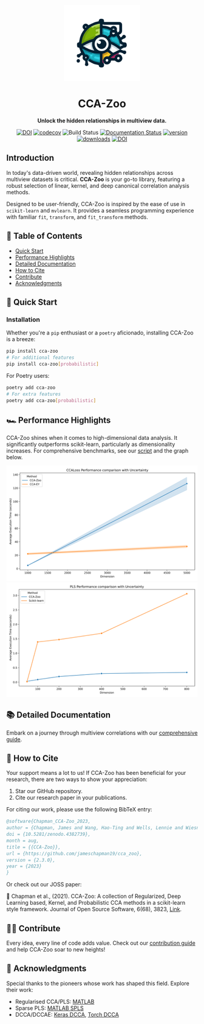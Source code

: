 <div align="center">

<img src="docs/logos/cca-zoo-logo.svg" alt="drawing" width="200"/>

# CCA-Zoo

**Unlock the hidden relationships in multiview data.**

[![DOI](https://zenodo.org/badge/DOI/10.5281/zenodo.5748062.svg)](https://doi.org/10.5281/zenodo.4382739)
[![codecov](https://codecov.io/gh/jameschapman19/cca_zoo/branch/main/graph/badge.svg?token=JHG9VUB0L8)](https://codecov.io/gh/jameschapman19/cca_zoo)
![Build Status](https://github.com/jameschapman19/cca_zoo/actions/workflows/changes.yml/badge.svg)
[![Documentation Status](https://readthedocs.org/projects/cca-zoo/badge/?version=latest)](https://cca-zoo.readthedocs.io/en/latest/?badge=latest)
[![version](https://img.shields.io/pypi/v/cca-zoo)](https://pypi.org/project/cca-zoo/)
[![downloads](https://img.shields.io/pypi/dm/cca-zoo)](https://pypi.org/project/cca-zoo/)
[![DOI](https://joss.theoj.org/papers/10.21105/joss.03823/status.svg)](https://doi.org/10.21105/joss.03823)


</div>

## Introduction

In today's data-driven world, revealing hidden relationships across multiview datasets is critical. **CCA-Zoo** is your go-to library, featuring a robust selection of linear, kernel, and deep canonical correlation analysis methods.

Designed to be user-friendly, CCA-Zoo is inspired by the ease of use in `scikit-learn` and `mvlearn`. It provides a seamless programming experience with familiar `fit`, `transform`, and `fit_transform` methods.

## 📖 Table of Contents

- [Quick Start](#-quick-start)
- [Performance Highlights](#-performance-highlights)
- [Detailed Documentation](#-detailed-documentation)
- [How to Cite](#-how-to-cite)
- [Contribute](#-contribute)
- [Acknowledgments](#-acknowledgments)

## 🚀 Quick Start

### Installation

Whether you're a `pip` enthusiast or a `poetry` aficionado, installing CCA-Zoo is a breeze:

```bash
pip install cca-zoo
# For additional features
pip install cca-zoo[probabilistic]
```

For Poetry users:

```bash
poetry add cca-zoo
# For extra features
poetry add cca-zoo[probabilistic]
```

## 🏎️ Performance Highlights
CCA-Zoo shines when it comes to high-dimensional data analysis. It significantly outperforms scikit-learn, particularly as dimensionality increases. For comprehensive benchmarks, see our [script](benchmark/cca_high_dimensions.py) and the graph below.

![Benchmark Plot CCA](benchmark/CCA_Speed_Benchmark.svg)
![Benchmark Plot PLS](benchmark/PLS_Speed_Benchmark.svg)

## 📚 Detailed Documentation

Embark on a journey through multiview correlations with our [comprehensive guide](https://cca-zoo.readthedocs.io/en/latest/).

## 🙏 How to Cite

Your support means a lot to us! If CCA-Zoo has been beneficial for your research, there are two ways to show your appreciation:

1. Star our GitHub repository.
2. Cite our research paper in your publications.

For citing our work, please use the following BibTeX entry:

```bibtex
@software{Chapman_CCA-Zoo_2023,
author = {Chapman, James and Wang, Hao-Ting and Wells, Lennie and Wiesner, Johannes},
doi = {10.5281/zenodo.4382739},
month = aug,
title = {{CCA-Zoo}},
url = {https://github.com/jameschapman19/cca_zoo},
version = {2.3.0},
year = {2023}
}
```

Or check out our JOSS paper:

📜 Chapman et al., (2021). CCA-Zoo: A collection of Regularized, Deep Learning based, Kernel, and Probabilistic CCA methods in a scikit-learn style framework. Journal of Open Source Software, 6(68), 3823, [Link](https://doi.org/10.21105/joss.03823).

## 👩‍💻 Contribute

Every idea, every line of code adds value. Check out our [contribution guide](https://cca-zoo.readthedocs.io/en/latest/developer_info/contribute.html) and help CCA-Zoo soar to new heights!

## 🙌 Acknowledgments

Special thanks to the pioneers whose work has shaped this field. Explore their work:

- Regularised CCA/PLS: [MATLAB](https://github.com/anaston/PLS_CCA_framework)
- Sparse PLS: [MATLAB SPLS](https://github.com/jmmonteiro/spls)
- DCCA/DCCAE: [Keras DCCA](https://github.com/VahidooX), [Torch DCCA](https://github.com/Michaelvll/DeepCCA)
